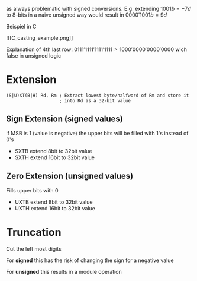 as always problematic with signed conversions.
E.g. extending $1001b =-7d$ to 8-bits in a naive unsigned way would result in $0000'1001b = 9d$

Beispiel in C

![[C_casting_example.png]]

Explanation of 4th last row: $0111'1111'1111'1111 > 1000'0000'0000'0000$ wich false in unsigned logic



# Extension

```
(S|U)XT(B|H) Rd, Rm ; Extract lowest byte/halfword of Rm and store it
					; into Rd as a 32-bit value
```
## Sign Extension (signed values)

if MSB is $1$ (value is negative) the upper bits will be filled with $1$'s instead of $0$'s

 - SXTB extend 8bit to 32bit value
 - SXTH extend 16bit to 32bit value
 
## Zero Extension (unsigned values)

Fills upper bits with $0$
 - UXTB extend 8bit to 32bit value
 - UXTH extend 16bit to 32bit value



# Truncation

Cut the left most digits

For **signed** this has the risk of changing the sign for a negative value

For **unsigned** this results in a module operation